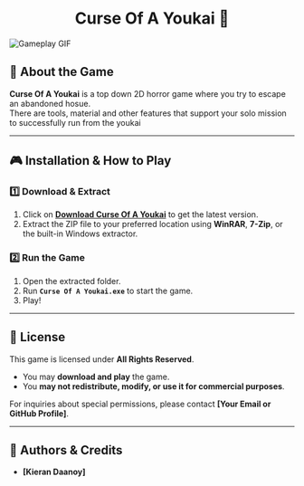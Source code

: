 <h1 align = "center">Curse Of A Youkai 👿 </h1

![Gameplay GIF](https://github.com/user-attachments/assets/f58e46a4-5a1b-4954-99f5-323b57fe6af5)

## 📝 About the Game  
**Curse Of A Youkai** is a top down 2D horror game where you try to escape an abandoned hosue.  
There are tools, material and other features that support your solo mission to successfully run from the youkai

---

## 🎮 Installation & How to Play  
### **1️⃣ Download & Extract**  
1. Click on **[Download Curse Of A Youkai]()** to get the latest version.  
2. Extract the ZIP file to your preferred location using **WinRAR**, **7-Zip**, or the built-in Windows extractor.  

### **2️⃣ Run the Game**  
1. Open the extracted folder.  
2. Run **`Curse Of A Youkai.exe`** to start the game.  
3. Play!  

---

## 📜 License  
This game is licensed under **All Rights Reserved**.  
- You may **download and play** the game.  
- You **may not redistribute, modify, or use it for commercial purposes**.  

For inquiries about special permissions, please contact **[Your Email or GitHub Profile]**.  

---

## 👤 Authors & Credits  
- **[Kieran Daanoy]**
